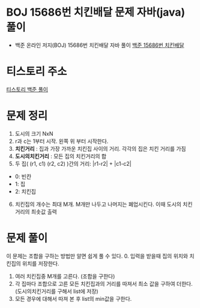 # BOJ 15686번 치킨배달 문제 자바(java) 풀이
- 백준 온라인 저지(BOJ) 15686번 치킨배달 자바 풀이
[백준 15686번 치킨배달](https://www.acmicpc.net/problem/15686)

# 티스토리 주소
[티스토리 백준 풀이](https://hoho325.tistory.com/)

# 문제 정리
1. 도시의 크기 NxN
2. r과 c는 1부터 시작. 왼쪽 위 부터 시작한다.
3. **치킨거리** : 집과 가장 가까운 치킨집 사이의 거리. 각각의 집은 치킨 거리를 가짐
4. **도시의치킨거리** : 모든 집의 치킨거리의 합
5. 두 집( (r1, c1) (r2, c2) )간의 거리: |r1-r2| + |c1-c2|
* 0: 빈칸
* 1: 집
* 2: 치킨집

6. 치킨집의 개수는 최대 M개. M개만 나두고 나머지는 폐업시킨다. 이때 도시의 치킨 거리의 최솟값 출력

# 문제 풀이
이 문제는 조합을 구하는 방법만 알면 쉽게 풀 수 있다.
0. 입력을 받을때 집의 위치와 치킨집의 위치를 저장한다.
1. 여러 치킨집중 M개를 고른다. (조합을 구한다)
2. 각 집마다 조합으로 고른 모든 치킨집과의 거리를 따져서 최소 값을 구하여 더한다. (도시의치킨거리를 구해서 list에 저장)
3. 모든 경우에 대해서 따져 본 후 list의 min값을 구한다.
